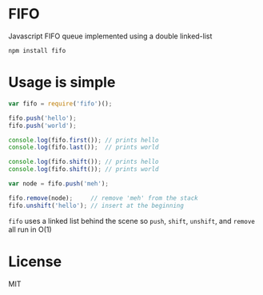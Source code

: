 # FIFO

Javascript FIFO queue implemented using a double linked-list

```
npm install fifo
```

# Usage is simple

``` js
var fifo = require('fifo')();

fifo.push('hello');
fifo.push('world');

console.log(fifo.first()); // prints hello
console.log(fifo.last());  // prints world

console.log(fifo.shift()); // prints hello
console.log(fifo.shift()); // prints world

var node = fifo.push('meh');

fifo.remove(node);     // remove 'meh' from the stack
fifo.unshift('hello'); // insert at the beginning
```

`fifo` uses a linked list behind the scene so `push`, `shift`, `unshift`, and `remove` all run in O(1)

# License

MIT
